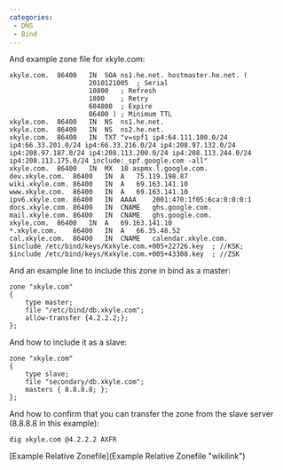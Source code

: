```yaml
---
categories:
 - DNS
 - Bind
---
```

And example zone file for xkyle.com:

    xkyle.com.  86400   IN  SOA ns1.he.net. hostmaster.he.net. (
                        2010121005  ; Serial
                        10800   ; Refresh
                        1800    ; Retry
                        604800  ; Expire
                        86400 ) ; Minimum TTL
    xkyle.com.  86400   IN  NS  ns1.he.net.
    xkyle.com.  86400   IN  NS  ns2.he.net.
    xkyle.com.  86400   IN  TXT "v=spf1 ip4:64.111.100.0/24 ip4:66.33.201.0/24 ip4:66.33.216.0/24 ip4:208.97.132.0/24 ip4:208.97.187.0/24 ip4:208.113.200.0/24 ip4:208.113.244.0/24 ip4:208.113.175.0/24 include:_spf.google.com -all"
    xkyle.com.  86400   IN  MX  10 aspmx.l.google.com.
    dev.xkyle.com.  86400   IN  A   75.119.198.87
    wiki.xkyle.com. 86400   IN  A   69.163.141.10
    www.xkyle.com.  86400   IN  A   69.163.141.10
    ipv6.xkyle.com. 86400   IN  AAAA    2001:470:1f05:6ca:0:0:0:1
    docs.xkyle.com. 86400   IN  CNAME   ghs.google.com.
    mail.xkyle.com. 86400   IN  CNAME   ghs.google.com.
    xkyle.com.  86400   IN  A   69.163.141.10
    *.xkyle.com.    86400   IN  A   66.35.48.52
    cal.xkyle.com.  86400   IN  CNAME   calendar.xkyle.com.
    $include /etc/bind/keys/Kxkyle.com.+005+22726.key  ; //KSK;
    $include /etc/bind/keys/Kxkyle.com.+005+43308.key  ; //ZSK

And an example line to include this zone in bind as a master:

    zone "xkyle.com"
    {
        type master;
        file "/etc/bind/db.xkyle.com";
        allow-transfer {4.2.2.2;};
    };

And how to include it as a slave:

    zone "xkyle.com"
    {
        type slave;
        file "secondary/db.xkyle.com";
        masters { 8.8.8.8; };
    };

And how to confirm that you can transfer the zone from the slave server
(8.8.8.8 in this example):

    dig xkyle.com @4.2.2.2 AXFR

[Example Relative Zonefile](Example Relative Zonefile "wikilink")

